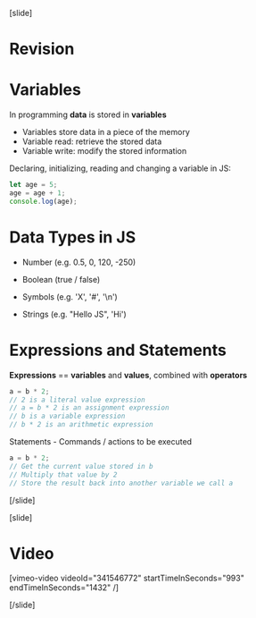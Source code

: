 [slide]
# Revision 

# Variables
In programming **data** is stored in **variables**

  * Variables store data in a piece of the memory
  * Variable read: retrieve the stored data
  * Variable write: modify the stored information
  
Declaring, initializing, reading and changing a variable in JS:
```js live
let age = 5;
age = age + 1;
console.log(age);
```
# Data Types in JS
* Number (e.g. 0.5, 0, 120, -250)

* Boolean (true / false)

* Symbols (e.g. 'X', '#', '\n')

* Strings (e.g. "Hello JS", 'Hi')

# Expressions and Statements
**Expressions** == **variables** and **values**, combined with **operators**

```js
a = b * 2;
// 2 is a literal value expression
// a = b * 2 is an assignment expression
// b is a variable expression
// b * 2 is an arithmetic expression
```

Statements - Commands / actions to be executed

```js
a = b * 2;
// Get the current value stored in b
// Multiply that value by 2
// Store the result back into another variable we call a
```
[/slide]

[slide]
# Video
[vimeo-video videoId="341546772" startTimeInSeconds="993" endTimeInSeconds="1432" /]

[/slide]